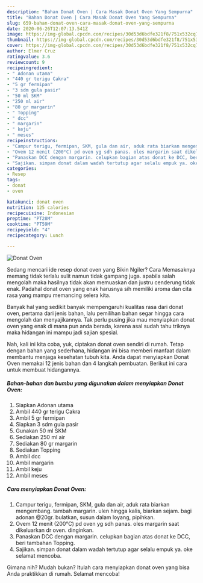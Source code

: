 ```yaml
---
description: "Bahan Donat Oven | Cara Masak Donat Oven Yang Sempurna"
title: "Bahan Donat Oven | Cara Masak Donat Oven Yang Sempurna"
slug: 659-bahan-donat-oven-cara-masak-donat-oven-yang-sempurna
date: 2020-06-26T12:07:13.541Z
image: https://img-global.cpcdn.com/recipes/30d53d6bdfe321f8/751x532cq70/donat-oven-foto-resep-utama.jpg
thumbnail: https://img-global.cpcdn.com/recipes/30d53d6bdfe321f8/751x532cq70/donat-oven-foto-resep-utama.jpg
cover: https://img-global.cpcdn.com/recipes/30d53d6bdfe321f8/751x532cq70/donat-oven-foto-resep-utama.jpg
author: Elmer Cruz
ratingvalue: 3.6
reviewcount: 9
recipeingredient:
- " Adonan utama"
- "440 gr terigu Cakra"
- "5 gr fermipan"
- "3 sdm gula pasir"
- "50 ml SKM"
- "250 ml air"
- "80 gr margarin"
- " Topping"
- " dcc"
- " margarin"
- " keju"
- " meses"
recipeinstructions:
- "Campur terigu, fermipan, SKM, gula dan air, aduk rata biarkan mengembang. tambah margarin. ulen hingga kalis, biarkan sejam. bagi adonan @20gr. bulatkan, susun dalam loyang, pipihkan."
- "Ovem 12 menit (200°C) pd oven yg sdh panas. oles margarin saat dikeluarkan dr oven. dinginkan."
- "Panaskan DCC dengan margarin. celupkan bagian atas donat ke DCC, beri tambahan Topping."
- "Sajikan. simpan donat dalam wadah tertutup agar selalu empuk ya. oke selamat mencoba."
categories:
- Resep
tags:
- donat
- oven

katakunci: donat oven 
nutrition: 125 calories
recipecuisine: Indonesian
preptime: "PT28M"
cooktime: "PT59M"
recipeyield: "4"
recipecategory: Lunch

---
```



![Donat Oven](https://img-global.cpcdn.com/recipes/30d53d6bdfe321f8/751x532cq70/donat-oven-foto-resep-utama.jpg)

Sedang mencari ide resep donat oven yang Bikin Ngiler? Cara Memasaknya memang tidak terlalu sulit namun tidak gampang juga. apabila salah mengolah maka hasilnya tidak akan memuaskan dan justru cenderung tidak enak. Padahal donat oven yang enak harusnya sih memiliki aroma dan cita rasa yang mampu memancing selera kita.



Banyak hal yang sedikit banyak mempengaruhi kualitas rasa dari donat oven, pertama dari jenis bahan, lalu pemilihan bahan segar hingga cara mengolah dan menyajikannya. Tak perlu pusing jika mau menyiapkan donat oven yang enak di mana pun anda berada, karena asal sudah tahu triknya maka hidangan ini mampu jadi sajian spesial.


Nah, kali ini kita coba, yuk, ciptakan donat oven sendiri di rumah. Tetap dengan bahan yang sederhana, hidangan ini bisa memberi manfaat dalam membantu menjaga kesehatan tubuh kita. Anda dapat menyiapkan Donat Oven memakai 12 jenis bahan dan 4 langkah pembuatan. Berikut ini cara untuk membuat hidangannya.

<!--inarticleads1-->

##### Bahan-bahan dan bumbu yang digunakan dalam menyiapkan Donat Oven:

1. Siapkan  Adonan utama
1. Ambil 440 gr terigu Cakra
1. Ambil 5 gr fermipan
1. Siapkan 3 sdm gula pasir
1. Gunakan 50 ml SKM
1. Sediakan 250 ml air
1. Sediakan 80 gr margarin
1. Sediakan  Topping
1. Ambil  dcc
1. Ambil  margarin
1. Ambil  keju
1. Ambil  meses




<!--inarticleads2-->

##### Cara menyiapkan Donat Oven:

1. Campur terigu, fermipan, SKM, gula dan air, aduk rata biarkan mengembang. tambah margarin. ulen hingga kalis, biarkan sejam. bagi adonan @20gr. bulatkan, susun dalam loyang, pipihkan.
1. Ovem 12 menit (200°C) pd oven yg sdh panas. oles margarin saat dikeluarkan dr oven. dinginkan.
1. Panaskan DCC dengan margarin. celupkan bagian atas donat ke DCC, beri tambahan Topping.
1. Sajikan. simpan donat dalam wadah tertutup agar selalu empuk ya. oke selamat mencoba.




Gimana nih? Mudah bukan? Itulah cara menyiapkan donat oven yang bisa Anda praktikkan di rumah. Selamat mencoba!
